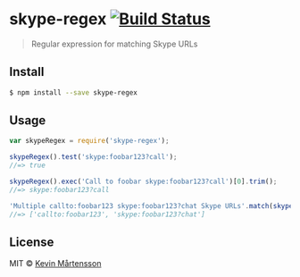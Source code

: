 # skype-regex [![Build Status](https://travis-ci.org/kevva/skype-regex.svg?branch=master)](https://travis-ci.org/kevva/skype-regex)

> Regular expression for matching Skype URLs

## Install

```sh
$ npm install --save skype-regex
```

## Usage

```js
var skypeRegex = require('skype-regex');

skypeRegex().test('skype:foobar123?call');
//=> true

skypeRegex().exec('Call to foobar skype:foobar123?call')[0].trim();
//=> skype:foobar123?call

'Multiple callto:foobar123 skype:foobar123?chat Skype URLs'.match(skypeRegex());
//=> ['callto:foobar123', 'skype:foobar123?chat']
```

## License

MIT © [Kevin Mårtensson](https://github.com/kevva)
